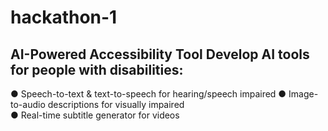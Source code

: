 # hackathon-1
## AI-Powered Accessibility Tool  Develop AI tools for people with disabilities:
 ● Speech-to-text &amp; text-to-speech for hearing/speech impaired 
 ● Image-to-audio descriptions for visually impaired  
 ● Real-time subtitle generator for videos 
